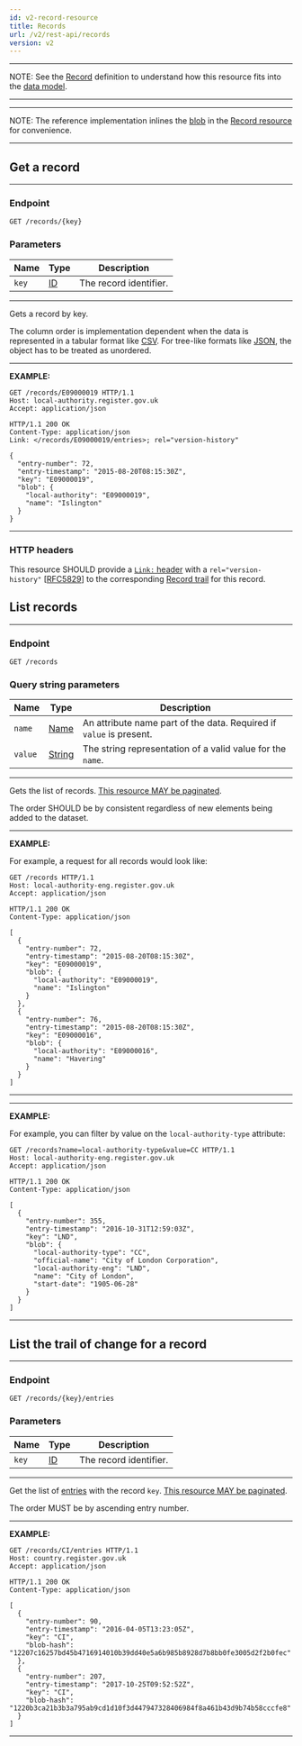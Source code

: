```yaml
---
id: v2-record-resource
title: Records
url: /v2/rest-api/records
version: v2
---
```


***
NOTE: See the [Record](/v2/glossary/record) definition to understand how this
resource fits into the [data model](/v2/data-model).
***

***
NOTE: The reference implementation inlines the [blob](/v2/glossary/blob) in the
[Record resource](/v2/rest-api/records) for convenience.
***

## Get a record

***
### Endpoint

```
GET /records/{key}
```

### Parameters

|Name|Type|Description|
|-|-|-|
|`key`| [ID](/v2/glossary/key#id-type)|The record identifier.|
***

Gets a record by key.

The column order is implementation dependent when the data is represented in a
tabular format like [CSV](/v2/rest-api#csv). For tree-like formats like
[JSON](/v2/rest-api#json), the object has to be treated as unordered.

***
**EXAMPLE:**

```http
GET /records/E09000019 HTTP/1.1
Host: local-authority.register.gov.uk
Accept: application/json
```

```http
HTTP/1.1 200 OK
Content-Type: application/json
Link: </records/E09000019/entries>; rel="version-history"

{
  "entry-number": 72,
  "entry-timestamp": "2015-08-20T08:15:30Z",
  "key": "E09000019",
  "blob": {
    "local-authority": "E09000019",
    "name": "Islington"
  }
}
```
***

### HTTP headers

This resource SHOULD provide a [`Link:` header](@rfc8288) with a
`rel="version-history"` [[RFC5829](@rfc5829)] to the corresponding [Record
trail](#list-the-trail-of-change-for-a-record) for this record.


## List records

***
### Endpoint

```
GET /records
```

### Query string parameters

|Name|Type|Description|
|-|-|-|
|`name`| [Name](/v2/datatypes/name) |An attribute name part of the data. Required if `value` is present.|
|`value`| [String](/v2/datatypes/string) |The string representation of a valid value for the `name`.|
***

Gets the list of records. [This resource MAY be paginated](/v2/rest-api#collection-pagination).

The order SHOULD be by consistent regardless of new elements being added to
the dataset.

***
**EXAMPLE:**

For example, a request for all records would look like:

```http
GET /records HTTP/1.1
Host: local-authority-eng.register.gov.uk
Accept: application/json
```

```http
HTTP/1.1 200 OK
Content-Type: application/json

[
  {
    "entry-number": 72,
    "entry-timestamp": "2015-08-20T08:15:30Z",
    "key": "E09000019",
    "blob": {
      "local-authority": "E09000019",
      "name": "Islington"
    }
  },
  {
    "entry-number": 76,
    "entry-timestamp": "2015-08-20T08:15:30Z",
    "key": "E09000016",
    "blob": {
      "local-authority": "E09000016",
      "name": "Havering"
    }
  }
]
```
***

***
**EXAMPLE:**

For example, you can filter by value on the `local-authority-type` attribute:

```http
GET /records?name=local-authority-type&value=CC HTTP/1.1
Host: local-authority-eng.register.gov.uk
Accept: application/json
```

```http
HTTP/1.1 200 OK
Content-Type: application/json

[
  {
    "entry-number": 355,
    "entry-timestamp": "2016-10-31T12:59:03Z",
    "key": "LND",
    "blob": {
      "local-authority-type": "CC",
      "official-name": "City of London Corporation",
      "local-authority-eng": "LND",
      "name": "City of London",
      "start-date": "1905-06-28"
    }
  }
]
```
***

## List the trail of change for a record

***
### Endpoint

```
GET /records/{key}/entries
```

### Parameters

|Name|Type|Description|
|-|-|-|
|`key`| [ID](/v2/glossary/key#id-type)|The record identifier.|
***

Get the list of [entries](/v2/glossary/entry) with the record `key`. [This
resource MAY be paginated](/v2/rest-api#collection-pagination).

The order MUST be by ascending entry number.

***
**EXAMPLE:**

```http
GET /records/CI/entries HTTP/1.1
Host: country.register.gov.uk
Accept: application/json
```

```http
HTTP/1.1 200 OK
Content-Type: application/json

[
  {
    "entry-number": 90,
    "entry-timestamp": "2016-04-05T13:23:05Z",
    "key": "CI",
    "blob-hash": "12207c16257bd45b4716914010b39dd40e5a6b985b8928d7b8bb0fe3005d2f2b0fec"
  },
  {
    "entry-number": 207,
    "entry-timestamp": "2017-10-25T09:52:52Z",
    "key": "CI",
    "blob-hash": "1220b3ca21b3b3a795ab9cd1d10f3d447947328406984f8a461b43d9b74b58cccfe8"
  }
]
```
***
